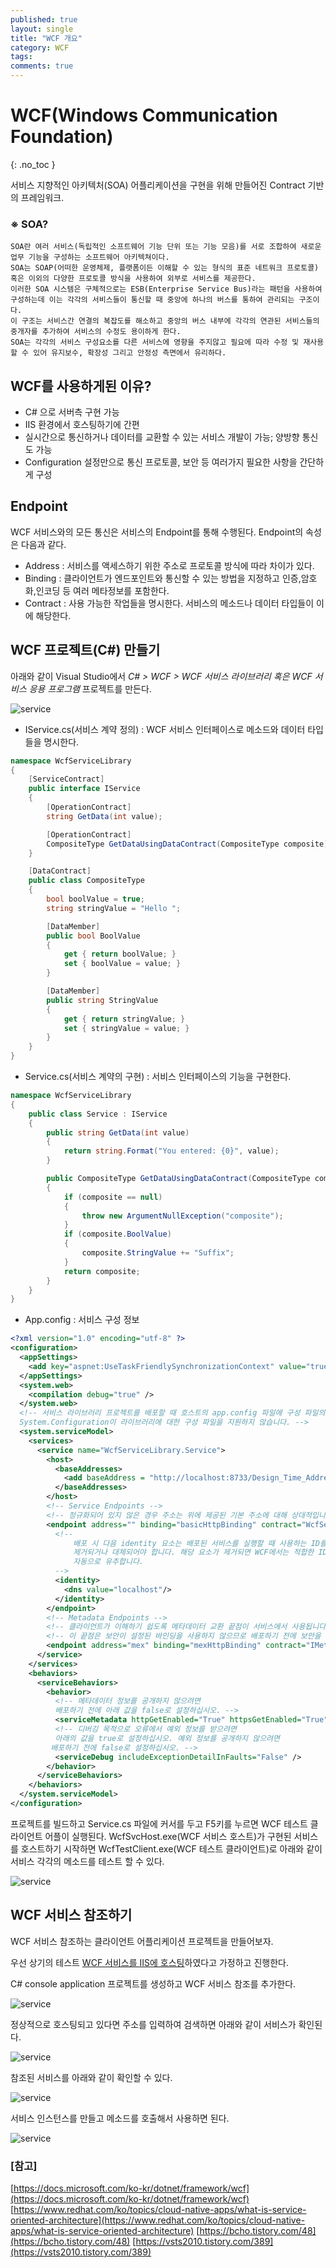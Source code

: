 ```yaml
---
published: true
layout: single
title: "WCF 개요"
category: WCF
tags:
comments: true
---
```


# WCF(Windows Communication Foundation)
{: .no_toc }

서비스 지향적인 아키텍처(SOA) 어플리케이션을 구현을 위해 만들어진 Contract 기반의 프레임워크.

### ※ SOA?
```
SOA란 여러 서비스(독립적인 소프트웨어 기능 단위 또는 기능 모음)를 서로 조합하여 새로운 업무 기능을 구성하는 소프트웨어 아키텍쳐이다.
SOA는 SOAP(어떠한 운영체제, 플랫폼이든 이해할 수 있는 형식의 표준 네트워크 프로토콜) 혹은 이외의 다양한 프로토콜 방식을 사용하여 외부로 서비스를 제공한다.
이러한 SOA 시스템은 구체적으로는 ESB(Enterprise Service Bus)라는 패턴을 사용하여 구성하는데 이는 각각의 서비스들이 통신할 때 중앙에 하나의 버스를 통하여 관리되는 구조이다.
이 구조는 서비스간 연결의 복잡도를 해소하고 중앙의 버스 내부에 각각의 연관된 서비스들의 중개자를 추가하여 서비스의 수정도 용이하게 한다.
SOA는 각각의 서비스 구성요소를 다른 서비스에 영향을 주지않고 필요에 따라 수정 및 재사용할 수 있어 유지보수, 확장성 그리고 안정성 측면에서 유리하다.
```

## WCF를 사용하게된 이유?
- C# 으로 서버측 구현 가능
- IIS 환경에서 호스팅하기에 간편
- 실시간으로 통신하거나 데이터를 교환할 수 있는 서비스 개발이 가능; 양방향 통신도 가능
- Configuration 설정만으로 통신 프로토콜, 보안 등 여러가지 필요한 사항을 간단하게 구성

## Endpoint
WCF 서비스와의 모든 통신은 서비스의 Endpoint를 통해 수행된다. Endpoint의 속성은 다음과 같다.
- Address : 서비스를 액세스하기 위한 주소로 프로토콜 방식에 따라 차이가 있다.
- Binding : 클라이언트가 엔드포인트와 통신할 수 있는 방법을 지정하고 인증,암호화,인코딩 등 여러 메타정보를 포함한다.
- Contract : 사용 가능한 작업들을 명시한다. 서비스의 메소드나 데이터 타입들이 이에 해당한다.

## WCF 프로젝트(C#) 만들기
아래와 같이 Visual Studio에서 _C# > WCF > WCF 서비스 라이브러리 혹은 WCF 서비스 응용 프로그램_ 프로젝트를 만든다.

![service](https://helloHaneul.github.io/image/wcf/service1.png)

- IService.cs(서비스 계약 정의) : WCF 서비스 인터페이스로 메소드와 데이터 타입들을 명시한다.
```c#
namespace WcfServiceLibrary
{
    [ServiceContract]
    public interface IService
    {
        [OperationContract]
        string GetData(int value);

        [OperationContract]
        CompositeType GetDataUsingDataContract(CompositeType composite);
    }

    [DataContract]
    public class CompositeType
    {
        bool boolValue = true;
        string stringValue = "Hello ";

        [DataMember]
        public bool BoolValue
        {
            get { return boolValue; }
            set { boolValue = value; }
        }

        [DataMember]
        public string StringValue
        {
            get { return stringValue; }
            set { stringValue = value; }
        }
    }
}
```
- Service.cs(서비스 계약의 구현) : 서비스 인터페이스의 기능을 구현한다.
```c#
namespace WcfServiceLibrary
{
    public class Service : IService
    {
        public string GetData(int value)
        {
            return string.Format("You entered: {0}", value);
        }

        public CompositeType GetDataUsingDataContract(CompositeType composite)
        {
            if (composite == null)
            {
                throw new ArgumentNullException("composite");
            }
            if (composite.BoolValue)
            {
                composite.StringValue += "Suffix";
            }
            return composite;
        }
    }
}
```
- App.config : 서비스 구성 정보

```xml
<?xml version="1.0" encoding="utf-8" ?>
<configuration>
  <appSettings>
    <add key="aspnet:UseTaskFriendlySynchronizationContext" value="true" />
  </appSettings>
  <system.web>
    <compilation debug="true" />
  </system.web>
  <!-- 서비스 라이브러리 프로젝트를 배포할 때 호스트의 app.config 파일에 구성 파일의 내용을 추가해야 합니다. 
  System.Configuration이 라이브러리에 대한 구성 파일을 지원하지 않습니다. -->
  <system.serviceModel>
    <services>
      <service name="WcfServiceLibrary.Service">
        <host>
          <baseAddresses>
            <add baseAddress = "http://localhost:8733/Design_Time_Addresses/WcfServiceLibrary/Service/" />
          </baseAddresses>
        </host>
        <!-- Service Endpoints -->
        <!-- 정규화되어 있지 않은 경우 주소는 위에 제공된 기본 주소에 대해 상대적입니다. -->
        <endpoint address="" binding="basicHttpBinding" contract="WcfServiceLibrary.IService">
          <!-- 
              배포 시 다음 identity 요소는 배포된 서비스를 실행할 때 사용하는 ID를 반영하도록 
              제거되거나 대체되어야 합니다. 해당 요소가 제거되면 WCF에서는 적합한 ID를 
              자동으로 유추합니다.
          -->
          <identity>
            <dns value="localhost"/>
          </identity>
        </endpoint>
        <!-- Metadata Endpoints -->
        <!-- 클라이언트가 이해하기 쉽도록 메타데이터 교환 끝점이 서비스에서 사용됩니다. --> 
        <!-- 이 끝점은 보안이 설정된 바인딩을 사용하지 않으므로 배포하기 전에 보안을 설정하거나 제거해야 합니다. -->
        <endpoint address="mex" binding="mexHttpBinding" contract="IMetadataExchange"/>
      </service>
    </services>
    <behaviors>
      <serviceBehaviors>
        <behavior>
          <!-- 메타데이터 정보를 공개하지 않으려면 
          배포하기 전에 아래 값을 false로 설정하십시오. -->
          <serviceMetadata httpGetEnabled="True" httpsGetEnabled="True"/>
          <!-- 디버깅 목적으로 오류에서 예외 정보를 받으려면 
          아래의 값을 true로 설정하십시오. 예외 정보를 공개하지 않으려면 
         배포하기 전에 false로 설정하십시오. -->
          <serviceDebug includeExceptionDetailInFaults="False" />
        </behavior>
      </serviceBehaviors>
    </behaviors>
  </system.serviceModel>
</configuration>
```

프로젝트를 빌드하고 Service.cs 파일에 커서를 두고 F5키를 누르면 WCF 테스트 클라이언트 어플이 실행된다.
WcfSvcHost.exe(WCF 서비스 호스트)가 구현된 서비스를 호스트하기 시작하면 WcfTestClient.exe(WCF 테스트 클라이언트)로 아래와 같이 서비스 각각의 메소드를 테스트 할 수 있다.

![service](https://helloHaneul.github.io/image/wcf/wcftestclient.png)

## WCF 서비스 참조하기
WCF 서비스 참조하는 클라이언트 어플리케이션 프로젝트을 만들어보자.

우선 상기의 테스트 [WCF 서비스를 IIS에 호스팅](https://github.com/iis/hostingwcf)하였다고 가정하고 진행한다.

C# console application 프로젝트를 생성하고 WCF 서비스 참조를 추가한다.

![service](https://helloHaneul.github.io/image/wcf/wcfclient1.png)

정상적으로 호스팅되고 있다면 주소를 입력하여 검색하면 아래와 같이 서비스가 확인된다.

![service](https://helloHaneul.github.io/image/wcf/wcfclient2.png)

참조된 서비스를 아래와 같이 확인할 수 있다.

![service](https://helloHaneul.github.io/image/wcf/wcfclient3.png)

서비스 인스턴스를 만들고 메소드를 호출해서 사용하면 된다.

![service](https://helloHaneul.github.io/image/wcf/wcfclient4.png)

### [참고]
[https://docs.microsoft.com/ko-kr/dotnet/framework/wcf](https://docs.microsoft.com/ko-kr/dotnet/framework/wcf)
[https://www.redhat.com/ko/topics/cloud-native-apps/what-is-service-oriented-architecture](https://www.redhat.com/ko/topics/cloud-native-apps/what-is-service-oriented-architecture)
[https://bcho.tistory.com/48](https://bcho.tistory.com/48)
[https://vsts2010.tistory.com/389](https://vsts2010.tistory.com/389)